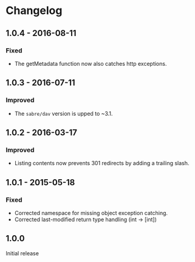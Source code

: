 # Changelog

## 1.0.4 - 2016-08-11

### Fixed

* The getMetadata function now also catches http exceptions.

## 1.0.3 - 2016-07-11

### Improved

* The `sabre/dav` version is upped to ~3.1.

## 1.0.2 - 2016-03-17

### Improved

* Listing contents now prevents 301 redirects by adding a trailing slash.

## 1.0.1 - 2015-05-18

### Fixed

* Corrected namespace for missing object exception catching.
* Corrected last-modified return type handling (int -> [int])


## 1.0.0

Initial release
